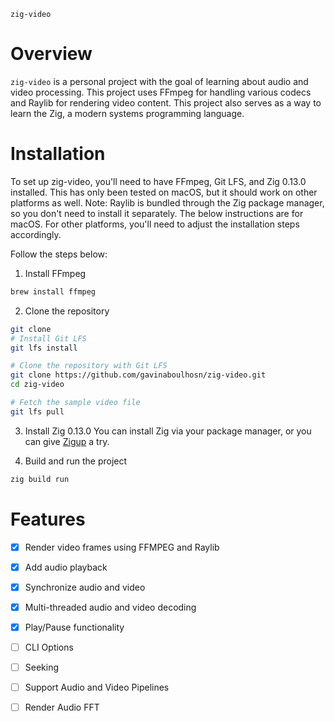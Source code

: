 `zig-video`

# Overview
`zig-video` is a personal project with the goal of learning about audio and video processing. This project uses FFmpeg for handling various codecs and Raylib for rendering video content.  This project also serves as a way to learn the Zig, a modern systems programming language.

# Installation
To set up zig-video, you'll need to have FFmpeg, Git LFS, and Zig 0.13.0 installed. This has only been tested on macOS, but it should work on other platforms as well.  Note: Raylib is bundled through the Zig package manager, so you don't need to install it separately.  The below instructions are for macOS.  For other platforms, you'll need to adjust the installation steps accordingly.

Follow the steps below:

1. Install FFmpeg
```bash
brew install ffmpeg
```
2. Clone the repository
```bash
git clone 
# Install Git LFS
git lfs install

# Clone the repository with Git LFS
git clone https://github.com/gavinaboulhosn/zig-video.git
cd zig-video

# Fetch the sample video file
git lfs pull
```

3. Install Zig 0.13.0
You can install Zig via your package manager, or you can give [Zigup](https://github.com/marler8997/zigup) a try.

4. Build and run the project
```bash
zig build run
```

# Features
- [x] Render video frames using FFMPEG and Raylib
- [x] Add audio playback
- [x] Synchronize audio and video
- [x] Multi-threaded audio and video decoding
- [x] Play/Pause functionality
- [ ] CLI Options
- [ ] Seeking
- [ ] Support Audio and Video Pipelines
- [ ] Render Audio FFT

